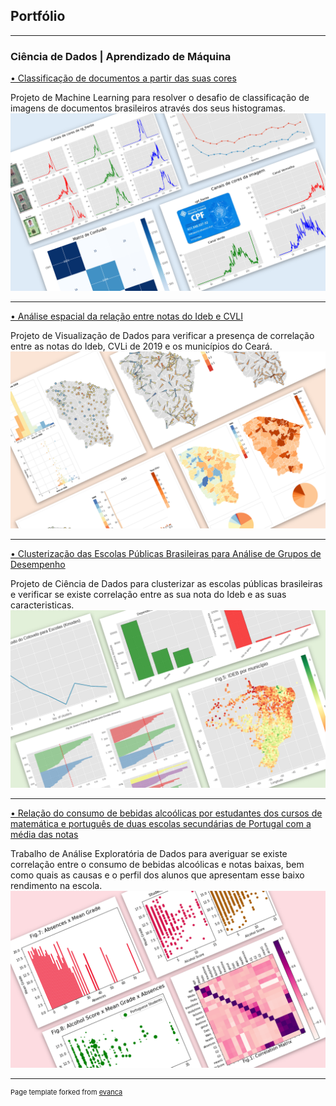 ## Portfólio

---

### Ciência de Dados | Aprendizado de Máquina 

[• Classificação de documentos a partir das suas cores](https://eduardocassimiro.github.io/classificacao-de-documentos-pelas-suas-cores/)

Projeto de Machine Learning para resolver o desafio de classificação de imagens de documentos brasileiros através dos seus histogramas.
<img src="images/thumb_desafio1.png?raw=true"/>

---
[• Análise espacial da relação entre notas do Ideb e CVLI](https://eduardocassimiro.github.io/analise-espacial-ideb-cvli/)

Projeto de Visualização de Dados para verificar a presença de correlação entre as notas do Ideb, CVLi de 2019 e os municípios do Ceará.
<img src="images/thumb_analise_espacial.png?raw=true"/>

---
[• Clusterização das Escolas Públicas Brasileiras para Análise de Grupos de Desempenho](https://eduardocassimiro.github.io/clusterizacao-das-escolas-publicas-brasileiras/)

Projeto de Ciência de Dados para clusterizar as escolas públicas brasileiras e verificar se existe correlação entre as sua nota do Ideb e as suas caracteristicas.
<img src="images/thumb_mine_trabfinal.png?raw=true"/>

---
[• Relação do consumo de bebidas alcoólicas por estudantes dos cursos de matemática e português de duas escolas secundárias de Portugal com a média das notas](https://eduardocassimiro.github.io/analise-relacao-bedidas-desempenho/)

Trabalho de Análise Exploratória de Dados para averiguar se existe correlação entre o consumo de bebidas alcoólicas e notas baixas, bem como quais as causas e o perfil dos alunos que apresentam esse baixo rendimento na escola.
<img src="images/thumb_mine_trab1.png?raw=true"/>

---


<p style="font-size:11px">Page template forked from <a href="https://github.com/evanca/quick-portfolio">evanca</a></p>
<!-- Remove above link if you don't want to attibute -->
